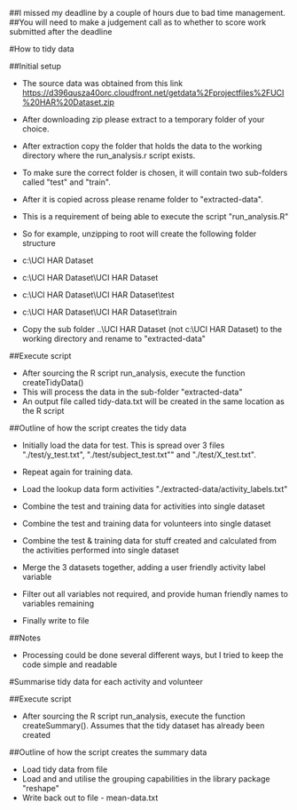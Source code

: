 ##I missed my deadline by a couple of hours due to bad time management.
##You will need to make a judgement call as to whether to score work submitted after the deadline  


#How to tidy data

##Initial setup

* The source data was obtained from this link https://d396qusza40orc.cloudfront.net/getdata%2Fprojectfiles%2FUCI%20HAR%20Dataset.zip
* After downloading zip please extract to a temporary folder of your choice.
* After extraction copy the folder that holds the data to the working directory where the run_analysis.r script exists.
* To make sure the correct folder is chosen, it will contain two sub-folders called "test" and "train".
* After it is copied across please rename folder to "extracted-data".
* This is a requirement of being able to execute the script "run_analysis.R"

* So for example, unzipping to root will create the following folder structure
* c:\UCI HAR Dataset
* c:\UCI HAR Dataset\UCI HAR Dataset
* c:\UCI HAR Dataset\UCI HAR Dataset\test
* c:\UCI HAR Dataset\UCI HAR Dataset\train

* Copy the sub folder ..\UCI HAR Dataset (not c:\UCI HAR Dataset) to the working directory and rename to "extracted-data"

##Execute script

* After sourcing the R script run_analysis, execute the function createTidyData()
* This will process the data in the sub-folder "extracted-data"
* An output file called tidy-data.txt will be created in the same location as the R script

##Outline of how the script creates the tidy data

* Initially load the data for test. This is spread over 3 files "./test/y_test.txt", "./test/subject_test.txt"" and "./test/X_test.txt".
* Repeat again for training data.
* Load the lookup data form activities "./extracted-data/activity_labels.txt"

* Combine the test and training data for activities into single dataset
* Combine the test and training data for volunteers into single dataset
* Combine the test & training data for stuff created and calculated from the activities performed into single dataset

* Merge the 3 datasets together, adding a user friendly activity label variable
* Filter out all variables not required, and provide human friendly names to variables remaining
* Finally write to file

##Notes

* Processing could be done several different ways, but I tried to keep the code simple and readable


#Summarise tidy data for each activity and volunteer

##Execute script

* After sourcing the R script run_analysis, execute the function createSummary(). Assumes that the tidy dataset has already been created

##Outline of how the script creates the summary data

* Load tidy data from file
* Load and and utilise the grouping capabilities in the library package "reshape"
* Write back out to file - mean-data.txt



